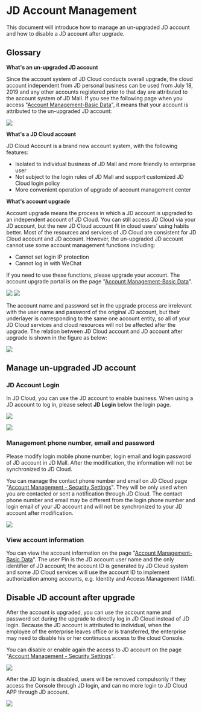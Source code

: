 # JD Account Management

This document will introduce how to manage an un-upgraded JD account and how to disable a JD account after upgrade.

## Glossary
**What's an un-upgraded JD account**

Since the account system of JD Cloud conducts overall upgrade, the cloud account independent from JD personal business can be used from July 18, 2019 and any other accounts registered prior to that day are attributed to the account system of JD Mall. If you see the following page when you access "[Account Management-Basic Data](https://uc.jdcloud.com/account/basic-info)", it means that your account is attributed to the un-upgraded JD account:

![](../../../image/User/Account-Mgmt/jdInfo1.PNG)

**What's a JD Cloud account**

JD Cloud Account is a brand new account system, with the following features:
* Isolated to individual business of JD Mall and more friendly to enterprise user
* Not subject to the login rules of JD Mall and support customized JD Cloud login policy
* More convenient operation of upgrade of account management center

**What's account upgrade**

Account upgrade means the process in which a JD account is upgraded to an independent account of JD Cloud. You can still access JD Cloud via your JD account, but the new JD Cloud account fit in cloud users’ using habits better. Most of the resources and services of JD Cloud are consistent for JD Cloud account and JD account. However, the un-upgraded JD account cannot use some account management functions including:
* Cannot set login IP protection
* Cannot log in with WeChat

If you need to use these functions, please upgrade your account. The account upgrade portal is on the page "[Account Management-Basic Data](https://uc.jdcloud.com/account/basic-info)".

![](../../../image/User/Account-Mgmt/uc-upgrade0.PNG)
![](../../../image/User/Account-Mgmt/uc-upgrade1.PNG)

The account name and password set in the upgrade process are irrelevant with the user name and password of the original JD account, but their underlayer is corresponding to the same one account entity, so all of your JD Cloud services and cloud resources will not be affected after the upgrade. The relation between JD Cloud account and JD account after upgrade is shown in the figure as below:

![](../../../image/User/Account-Mgmt/relationship.png)

## Manage un-upgraded JD account
### JD Account Login

In JD Cloud, you can use the JD account to enable business. When using a JD account to log in, please select **JD Login** below the login page.

![](../../../image/User/Account-Mgmt/login2-1030.png)

![](../../../image/User/Account-Mgmt/log4.png)

### Management phone number, email and password

Please modify login mobile phone number, login email and login password of JD account in JD Mall. After the modification, the information will not be synchronized to JD Cloud.

You can manage the contact phone number and email on JD Cloud page "[Account Management - Security Settings](https://uc.jdcloud.com/account/security-settings)". They will be only used when you are contacted or sent a notification through JD Cloud. The contact phone number and email may be different from the login phone number and login email of your JD account and will not be synchronized to your JD account after modification.

![](../../../image/User/Account-Mgmt/safe8.PNG)

### View account information

You can view the account information on the page  "[Account Management-Basic Data](https://uc.jdcloud.com/account/basic-info)". The user Pin is the JD account user name and the only identifier of JD account; the account ID is generated by JD Cloud system and some JD Cloud services will use the account ID to implement authorization among accounts, e.g. Identity and Access Management (IAM).

## Disable JD account after upgrade

After the account is upgraded, you can use the account name and password set during the upgrade to directly log in JD Cloud instead of JD login. Because the JD account is attributed to individual, when the employee of the enterprise leaves office or is transferred, the enterprise may need to disable his or her continuous access to the cloud Console.

You can disable or enable again the access to JD account on the page "[Account Management - Security Settings](https://uc.jdcloud.com/account/security-settings)".

![](../../../image/User/Account-Mgmt/safe9.png)

After the JD login is disabled, users will be removed compulsorily if they access the Console through JD login, and can no more login to JD Cloud APP through JD account.

![](../../../image/User/Account-Mgmt/relationship1.png)

